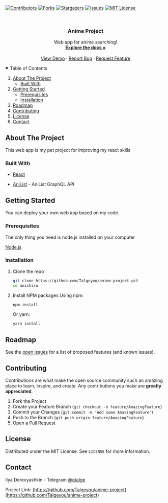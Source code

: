 [![Contributors][contributors-shield]][contributors-url]
[![Forks][forks-shield]][forks-url]
[![Stargazers][stars-shield]][stars-url]
[![Issues][issues-shield]][issues-url]
[![MIT License][license-shield]][license-url]

<!-- PROJECT LOGO -->
<br />
<p align="center">
  <h3 align="center">Anime Project</h3>
  <p align="center">
    Web app for anime searching!
    <br />
    <a href="https://github.com/Talgeyou/anime-project"><strong>Explore the docs »</strong></a>
    <br />
    <br />
    <a href="https://github.com/Talgeyou/anime-project">View Demo</a>
    ·
    <a href="https://github.com/Talgeyou/anime-project/issues">Report Bug</a>
    ·
    <a href="https://github.com/Talgeyou/anime-project/issues">Request Feature</a>
  </p>
</p>

<!-- TABLE OF CONTENTS -->
<details open="open">
  <summary>Table of Contents</summary>
  <ol>
    <li>
      <a href="#about-the-project">About The Project</a>
      <ul>
        <li><a href="#built-with">Built With</a></li>
      </ul>
    </li>
    <li>
      <a href="#getting-started">Getting Started</a>
      <ul>
        <li><a href="#prerequisites">Prerequisites</a></li>
        <li><a href="#installation">Installation</a></li>
      </ul>
    </li>
    <li><a href="#roadmap">Roadmap</a></li>
    <li><a href="#contributing">Contributing</a></li>
    <li><a href="#license">License</a></li>
    <li><a href="#contact">Contact</a></li>
  </ol>
</details>

<!-- ABOUT THE PROJECT -->

## About The Project

This web app is my pet project for improving my react skills

### Built With

- [React](https://reactjs.org/)

- [AniList](https://anilist.gitbook.io/anilist-apiv2-docs/overview/graphql/getting-started) - AniList GraphQL API

<!-- GETTING STARTED -->

## Getting Started

You can deploy your own web app based on my code.

### Prerequisites

The only thing you need is node.js installed on your computer

[Node.js](https://nodejs.org/en/)

### Installation

1. Clone the repo
   ```sh
   git clone https://github.com/Talgeyou/anime-project.git
   cd anishiro
   ```
2. Install NPM packages
   Using npm:
   ```sh
   npm install
   ```
   Or yarn:
   ```sh
   yarn install
   ```

<!-- ROADMAP -->

## Roadmap

See the [open issues](https://github.com/Talgeyou/anime-project/issues) for a list of proposed features (and known issues).

<!-- CONTRIBUTING -->

## Contributing

Contributions are what make the open source community such an amazing place to learn, inspire, and create. Any contributions you make are **greatly appreciated**.

1. Fork the Project
2. Create your Feature Branch (`git checkout -b feature/AmazingFeature`)
3. Commit your Changes (`git commit -m 'Add some AmazingFeature'`)
4. Push to the Branch (`git push origin feature/AmazingFeature`)
5. Open a Pull Request

<!-- LICENSE -->

## License

Distributed under the MIT License. See `LICENSE` for more information.

<!-- CONTACT -->

## Contact

Ilya Derevyashkin - Telegram [@otalge](https://t.me/otalge)

Project Link: [https://github.com/Talgeyou/anime-project](https://github.com/Talgeyou/anime-project)

[contributors-shield]: https://img.shields.io/github/contributors/Talgeyou/anishiro.svg?style=for-the-badge
[contributors-url]: https://github.com/Talgeyou/anime-project/graphs/contributors
[forks-shield]: https://img.shields.io/github/forks/Talgeyou/anishiro.svg?style=for-the-badge
[forks-url]: https://github.com/Talgeyou/anime-project/network/members
[stars-shield]: https://img.shields.io/github/stars/Talgeyou/anishiro.svg?style=for-the-badge
[stars-url]: https://github.com/Talgeyou/anime-project/stargazers
[issues-shield]: https://img.shields.io/github/issues/Talgeyou/anishiro.svg?style=for-the-badge
[issues-url]: https://github.com/Talgeyou/anime-project/issues
[license-shield]: https://img.shields.io/github/license/Talgeyou/anishiro.svg?style=for-the-badge
[license-url]: https://github.com/Talgeyou/anime-project/blob/master/LICENSE.txt
